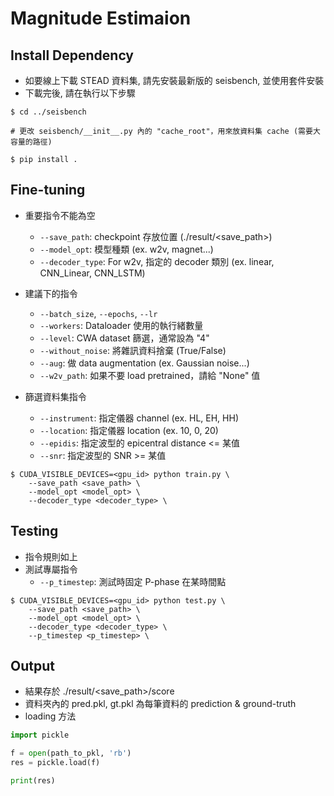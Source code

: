 # Magnitude Estimaion

## Install Dependency
* 如要線上下載 STEAD 資料集, 請先安裝最新版的 seisbench, 並使用套件安裝
* 下載完後, 請在執行以下步驟

```shell
$ cd ../seisbench

# 更改 seisbench/__init__.py 內的 "cache_root"，用來放資料集 cache (需要大容量的路徑)

$ pip install .
```

## Fine-tuning
* 重要指令不能為空
    * ```--save_path```: checkpoint 存放位置 (./result/<save_path>)
    * ```--model_opt```: 模型種類 (ex. w2v, magnet...)
    * ```--decoder_type```: For w2v, 指定的 decoder 類別 (ex. linear, CNN_Linear, CNN_LSTM)

* 建議下的指令
    * ```--batch_size```, ```--epochs```, ```--lr```
    * ```--workers```: Dataloader 使用的執行緒數量
    * ```--level```: CWA dataset 篩選，通常設為 "4"
    * ```--without_noise```: 將雜訊資料捨棄 (True/False)
    * ```--aug```: 做 data augmentation (ex. Gaussian noise...)
    * ```--w2v_path```: 如果不要 load pretrained，請給 "None" 值

* 篩選資料集指令
    * ```--instrument```: 指定儀器 channel (ex. HL, EH, HH)
    * ```--location```: 指定儀器 location (ex. 10, 0, 20)
    * ```--epidis```: 指定波型的 epicentral distance <= 某值
    * ```--snr```: 指定波型的 SNR >= 某值

```shell
$ CUDA_VISIBLE_DEVICES=<gpu_id> python train.py \
    --save_path <save_path> \
    --model_opt <model_opt> \
    --decoder_type <decoder_type> \
```

## Testing
* 指令規則如上
* 測試專屬指令
    * ```--p_timestep```: 測試時固定 P-phase 在某時間點

```shell
$ CUDA_VISIBLE_DEVICES=<gpu_id> python test.py \
    --save_path <save_path> \
    --model_opt <model_opt> \
    --decoder_type <decoder_type> \
    --p_timestep <p_timestep> \
```

## Output
* 結果存於 ./result/<save_path>/score
* 資料夾內的 pred.pkl, gt.pkl 為每筆資料的 prediction & ground-truth
* loading 方法

```python
import pickle

f = open(path_to_pkl, 'rb')
res = pickle.load(f)

print(res)
```
